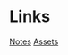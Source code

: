 <!-- TITLE: Resources -->
<!-- SUBTITLE: Links and the like to things that are nice and good -->

# Links
[Notes](https://paper.dropbox.com/folder/show/Journey-of-the-Lemaitre-e.iX7ZavGxujPFwhjOZcQqwVCntecXpU26dHpCTtBFi525GEC89z) 
[Assets](https://www.dropbox.com/home/Journey%20of%20the%20Lemaitre%20assets)